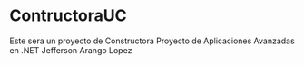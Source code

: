# ContructoraUC
Este sera un proyecto de Constructora Proyecto de Aplicaciones Avanzadas en .NET Jefferson Arango Lopez
